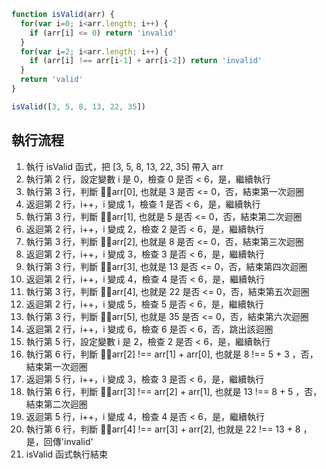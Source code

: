 ``` js
function isValid(arr) {
  for(var i=0; i<arr.length; i++) {
    if (arr[i] <= 0) return 'invalid'
  }
  for(var i=2; i<arr.length; i++) {
    if (arr[i] !== arr[i-1] + arr[i-2]) return 'invalid'
  }
  return 'valid'
}

isValid([3, 5, 8, 13, 22, 35])
```

## 執行流程
1. 執行 isValid 函式，把 [3, 5, 8, 13, 22, 35] 帶入 arr
2. 執行第 2 行，設定變數 i 是 0，檢查 0 是否 < 6，是，繼續執行
3. 執行第 3 行，判斷 arr[0], 也就是 3 是否 <= 0，否，結束第一次迴圈
4. 返迴第 2 行，i++，i 變成 1，檢查 1 是否 < 6，是，繼續執行
5. 執行第 3 行，判斷 arr[1], 也就是 5 是否 <= 0，否，結束第二次迴圈
6. 返迴第 2 行，i++，i 變成 2，檢查 2 是否 < 6，是，繼續執行
7. 執行第 3 行，判斷 arr[2], 也就是 8 是否 <= 0，否，結束第三次迴圈
8. 返迴第 2 行，i++，i 變成 3，檢查 3 是否 < 6，是，繼續執行
9. 執行第 3 行，判斷 arr[3], 也就是 13 是否 <= 0，否，結束第四次迴圈
10. 返迴第 2 行，i++，i 變成 4，檢查 4 是否 < 6，是，繼續執行
11. 執行第 3 行，判斷 arr[4], 也就是 22 是否 <= 0，否，結束第五次迴圈
12. 返迴第 2 行，i++，i 變成 5，檢查 5 是否 < 6，是，繼續執行
13. 執行第 3 行，判斷 arr[5], 也就是 35 是否 <= 0，否，結束第六次迴圈
14. 返迴第 2 行，i++，i 變成 6，檢查 6 是否 < 6，否，跳出該迴圈
15. 執行第 5 行，設定變數 i 是 2，檢查 2 是否 < 6，是，繼續執行
16. 執行第 6 行，判斷 arr[2] !== arr[1] + arr[0], 也就是 8 !== 5 + 3 ，否，結束第一次迴圈
17. 返迴第 5 行，i++，i 變成 3，檢查 3 是否 < 6，是，繼續執行
18. 執行第 6 行，判斷 arr[3] !== arr[2] + arr[1], 也就是 13 !== 8 + 5 ，否，結束第二次迴圈
19. 返迴第 5 行，i++，i 變成 4，檢查 4 是否 < 6，是，繼續執行
20. 執行第 6 行，判斷 arr[4] !== arr[3] + arr[2], 也就是 22 !== 13 + 8 ，是，回傳'invalid'
21. isValid 函式執行結束